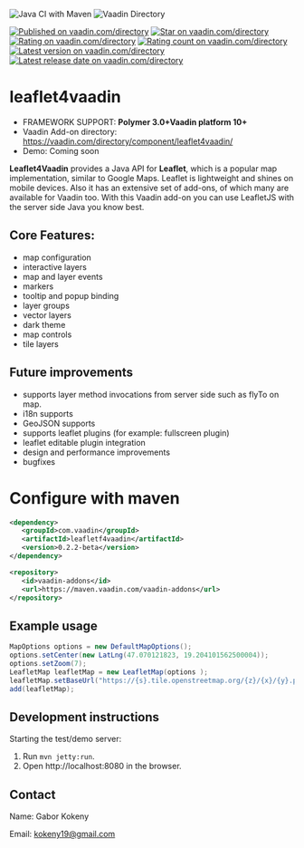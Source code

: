 ![Java CI with Maven](https://github.com/Gubancs/leaflet4vaadin/workflows/Java%20CI%20with%20Maven/badge.svg)
![Vaadin Directory](https://github.com/Gubancs/leaflet4vaadin/workflows/Vaadin%20Directory/badge.svg)

[![Published on vaadin.com/directory](https://img.shields.io/badge/Vaadin%20Directory-published-blue.svg?colorB=00b4f0)](https://vaadin.com/directory/component/leaflet4vaadin)
[![Star on vaadin.com/directory](https://img.shields.io/vaadin-directory/star/leaflet4vaadin.svg)](https://vaadin.com/directory/component/leaflet4vaadin)
[![Rating on vaadin.com/directory](https://img.shields.io/vaadin-directory/rating/leaflet4vaadin.svg)](https://vaadin.com/directory/component/leaflet4vaadin)
[![Rating count on vaadin.com/directory](https://img.shields.io/vaadin-directory/rc/leaflet4vaadin.svg)](https://vaadin.com/directory/component/leaflet4vaadin)
[![Latest version on vaadin.com/directory](https://img.shields.io/vaadin-directory/v/leaflet4vaadin.svg)](https://vaadin.com/directory/component/leaflet4vaadin)
[![Latest release date on vaadin.com/directory](https://img.shields.io/vaadin-directory/rd/leaflet4vaadin.svg)](https://vaadin.com/directory/component/leaflet4vaadin)

# leaflet4vaadin

- FRAMEWORK SUPPORT: **Polymer 3.0+Vaadin platform 10+**
- Vaadin Add-on directory:
https://vaadin.com/directory/component/leaflet4vaadin/
- Demo: Coming soon


**Leaflet4Vaadin** provides a Java API for **Leaflet**, which is a popular map implementation, similar to Google Maps.  Leaflet is lightweight and shines on mobile devices. Also it has an extensive set of add-ons, of which many are available for Vaadin too.
With this Vaadin add-on you can use LeafletJS with the server side Java you know best.

## Core Features:
- map configuration
- interactive layers
- map and layer events
- markers
- tooltip and popup binding
- layer groups
- vector layers
- dark theme
- map controls
- tile layers


## Future improvements
- supports layer method invocations from server side such as flyTo on map.
- i18n supports
- GeoJSON supports
- supports leaflet plugins (for example: fullscreen plugin)
- leaflet editable plugin integration
- design and performance improvements
- bugfixes

# Configure with maven

```xml
<dependency>
   <groupId>com.vaadin</groupId>
   <artifactId>leafletf4vaadin</artifactId>
   <version>0.2.2-beta</version>
</dependency>

<repository>
   <id>vaadin-addons</id>
   <url>https://maven.vaadin.com/vaadin-addons</url>
</repository>
```

## Example usage

```java
MapOptions options = new DefaultMapOptions();
options.setCenter(new LatLng(47.070121823, 19.204101562500004));
options.setZoom(7);
LeafletMap leafletMap = new LeafletMap(options );
leafletMap.setBaseUrl("https://{s}.tile.openstreetmap.org/{z}/{x}/{y}.png");
add(leafletMap);
```

## Development instructions

Starting the test/demo server:
1. Run `mvn jetty:run`.
2. Open http://localhost:8080 in the browser.


## Contact

Name: Gabor Kokeny

Email: kokeny19@gmail.com
